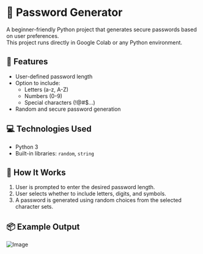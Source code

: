 # 🔐 Password Generator

A beginner-friendly Python project that generates secure passwords based on user preferences.  
This project runs directly in Google Colab or any Python environment.

## 🚀 Features

- User-defined password length
- Option to include:
  - Letters (a-z, A-Z)
  - Numbers (0-9)
  - Special characters (!@#$...)
- Random and secure password generation

## 💻 Technologies Used

- Python 3
- Built-in libraries: `random`, `string`

## 🧪 How It Works

1. User is prompted to enter the desired password length.
2. User selects whether to include letters, digits, and symbols.
3. A password is generated using random choices from the selected character sets.

## 📦 Example Output
![Image](https://github.com/user-attachments/assets/057bc7d7-5193-4e98-9b84-ee6cb41482b3)
